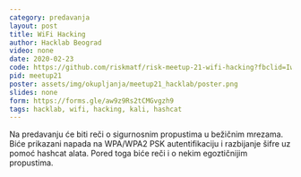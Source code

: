 ```yaml
---
category: predavanja
layout: post
title: WiFi Hacking
author: Hacklab Beograd
video: none
date: 2020-02-23
code: https://github.com/riskmatf/risk-meetup-21-wifi-hacking?fbclid=IwAR2a7DD--v0_pPncMBonQjsrI7ksTwlLCuZSHfv68PIihabyqr6d-HAxK_0
pid: meetup21
poster: assets/img/okupljanja/meetup21_hacklab/poster.png
slides: none
form: https://forms.gle/aw9z9Rs2tCMGvgzh9
tags: hacklab, wifi, hacking, kali, hashcat
---
```

Na predavanju će biti reči o sigurnosnim propustima u bežičnim mrezama. Biće prikazani napada na WPA/WPA2 PSK autentifikaciju i razbijanje šifre uz pomoć hashcat alata. Pored toga biće reči i o nekim egoztičnijim propustima.
